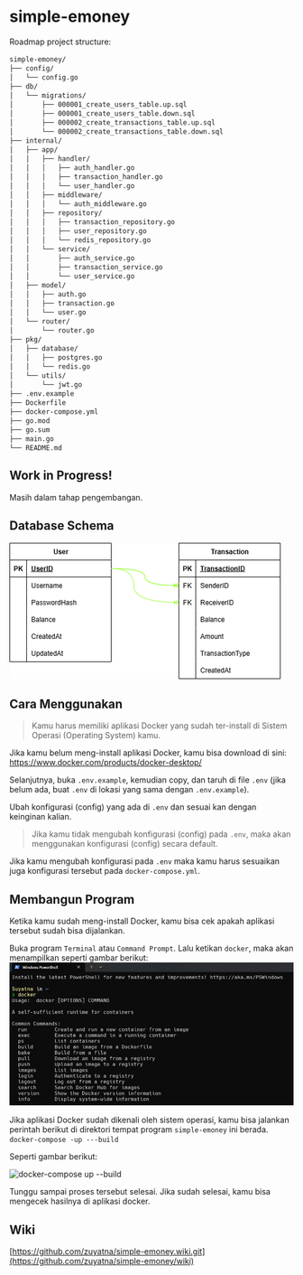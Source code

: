 # simple-emoney

Roadmap project structure:

```
simple-emoney/
├── config/
│   └── config.go
├── db/
│   └── migrations/
│       ├── 000001_create_users_table.up.sql
│       ├── 000001_create_users_table.down.sql
│       ├── 000002_create_transactions_table.up.sql
│       └── 000002_create_transactions_table.down.sql
├── internal/
│   ├── app/
│   │   ├── handler/
│   │   │   ├── auth_handler.go
│   │   │   ├── transaction_handler.go
│   │   │   └── user_handler.go
│   │   ├── middleware/
│   │   │   └── auth_middleware.go
│   │   ├── repository/
│   │   │   ├── transaction_repository.go
│   │   │   ├── user_repository.go
│   │   │   └── redis_repository.go
│   │   └── service/
│   │       ├── auth_service.go
│   │       ├── transaction_service.go
│   │       └── user_service.go
│   ├── model/
│   │   ├── auth.go
│   │   ├── transaction.go
│   │   └── user.go
│   └── router/
│       └── router.go
├── pkg/
│   ├── database/
│   │   ├── postgres.go
│   │   └── redis.go
│   └── utils/
│       └── jwt.go
├── .env.example
├── Dockerfile
├── docker-compose.yml
├── go.mod
├── go.sum
├── main.go
└── README.md
```

## Work in Progress!
Masih dalam tahap pengembangan.

## Database Schema
![Database schema](images/database-schema.png)

## Cara Menggunakan
> Kamu harus memiliki aplikasi Docker yang sudah ter-install di Sistem Operasi (Operating System) kamu.

Jika kamu belum meng-install aplikasi Docker, kamu bisa download di sini: https://www.docker.com/products/docker-desktop/

Selanjutnya, buka `.env.example`, kemudian copy, dan taruh di file `.env` (jika belum ada, buat `.env` di lokasi yang sama dengan `.env.example`).

Ubah konfigurasi (config) yang ada di `.env` dan sesuai kan dengan keinginan kalian.
> Jika kamu tidak mengubah konfigurasi (config) pada `.env`, maka akan menggunakan konfigurasi (config) secara default.

Jika kamu mengubah konfigurasi pada `.env` maka kamu harus sesuaikan juga konfigurasi tersebut pada `docker-compose.yml`.

## Membangun Program
Ketika kamu sudah meng-install Docker, kamu bisa cek apakah aplikasi tersebut sudah bisa dijalankan.

Buka program `Terminal` atau `Command Prompt`. Lalu ketikan `docker`, maka akan menampilkan seperti gambar berikut:
![CMD](images/cmd.png)

Jika aplikasi Docker sudah dikenali oleh sistem operasi, kamu bisa jalankan perintah berikut di direktori tempat program `simple-emoney` ini berada.
```docker-compose -up ---build```

Seperti gambar berikut:

![docker-compose up --build](images/docker-compose-build.png)

Tunggu sampai proses tersebut selesai. Jika sudah selesai, kamu bisa mengecek hasilnya di aplikasi docker.

## Wiki
[https://github.com/zuyatna/simple-emoney.wiki.git](https://github.com/zuyatna/simple-emoney/wiki)
